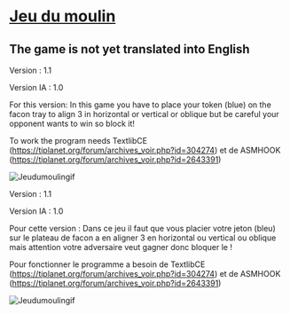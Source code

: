 # [Jeu du moulin](https://tiplanet.org/forum/archives_voir.php?id=2833473)

## The game is not yet translated into English

  Version : 1.1

  Version IA : 1.0

For this version: In this game you have to place your token (blue) on the facon tray to align 3 in horizontal or vertical or oblique but be careful your opponent wants to win so block it!

To work the program needs TextlibCE (https://tiplanet.org/forum/archives_voir.php?id=304274)
et de ASMHOOK (https://tiplanet.org/forum/archives_voir.php?id=2643391)

![Jeudumoulingif](https://user-images.githubusercontent.com/93646709/147883023-9f078538-cacd-4c6b-b702-f4d432f8d9de.gif)

  
  Version : 1.1
 
  Version IA : 1.0

  Pour cette version :
Dans ce jeu il faut que vous placier votre jeton (bleu)
sur le plateau de facon a en aligner 3 en horizontal ou vertical ou oblique
mais attention votre adversaire veut gagner donc bloquer le !

Pour fonctionner le programme a besoin de TextlibCE (https://tiplanet.org/forum/archives_voir.php?id=304274)
et de ASMHOOK (https://tiplanet.org/forum/archives_voir.php?id=2643391)

![Jeudumoulingif](https://user-images.githubusercontent.com/93646709/147883023-9f078538-cacd-4c6b-b702-f4d432f8d9de.gif)
